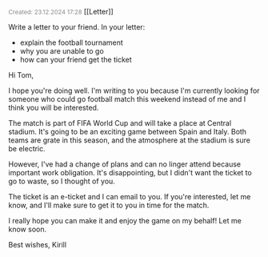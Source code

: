 <span style="font-size:12px; color:#888888;">Created: 23.12.2024 17:28</span>
[[Letter]]

Write a letter to your friend. In your letter:
-  explain the football tournament
- why you are unable to go
- how can your friend get the ticket

Hi Tom,

I hope you're doing well. I'm writing to you because I'm currently looking for someone who could go football match this weekend instead of me and I think you will be interested.

The match is part of FIFA World Cup and will take a place at Central stadium. It's going to be an exciting game between Spain and Italy.  Both teams are grate in this season, and the atmosphere at the stadium is sure be electric. 

However,  I've had a change of plans and can no linger  attend because important work obligation. It's disappointing, but I didn't want the ticket to go to waste, so I thought of you.

The ticket is an e-ticket and I can email to you. If you're interested, let me know, and I'll make sure to get it to you in time for the match.

I really hope you can make it and enjoy the game on my behalf! Let me know soon.

Best wishes,
Kirill 




